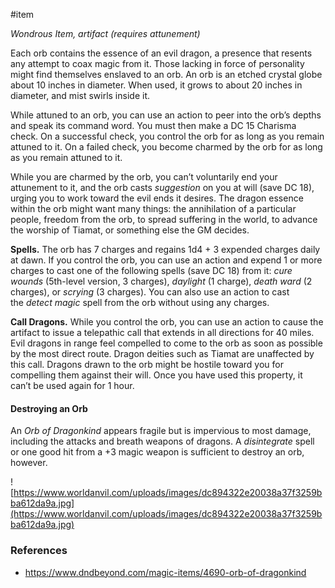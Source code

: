  #item 

*Wondrous Item, artifact (requires attunement)*

Each orb contains the essence of an evil dragon, a presence that resents any attempt to coax magic from it. Those lacking in force of personality might find themselves enslaved to an orb. An orb is an etched crystal globe about 10 inches in diameter. When used, it grows to about 20 inches in diameter, and mist swirls inside it.

While attuned to an orb, you can use an action to peer into the orb’s depths and speak its command word. You must then make a DC 15 Charisma check. On a successful check, you control the orb for as long as you remain attuned to it. On a failed check, you become charmed by the orb for as long as you remain attuned to it.

While you are charmed by the orb, you can’t voluntarily end your attunement to it, and the orb casts *suggestion* on you at will (save DC 18), urging you to work toward the evil ends it desires. The dragon essence within the orb might want many things: the annihilation of a particular people, freedom from the orb, to spread suffering in the world, to advance the worship of Tiamat, or something else the GM decides.

**Spells.** The orb has 7 charges and regains 1d4 + 3 expended charges daily at dawn. If you control the orb, you can use an action and expend 1 or more charges to cast one of the following spells (save DC 18) from it: *cure wounds* (5th-level version, 3 charges), *daylight* (1 charge), *death ward* (2 charges), or *scrying* (3 charges). You can also use an action to cast the *detect magic* spell from the orb without using any charges.

**Call Dragons.** While you control the orb, you can use an action to cause the artifact to issue a telepathic call that extends in all directions for 40 miles. Evil dragons in range feel compelled to come to the orb as soon as possible by the most direct route. Dragon deities such as Tiamat are unaffected by this call. Dragons drawn to the orb might be hostile toward you for compelling them against their will. Once you have used this property, it can’t be used again for 1 hour.

#### Destroying an Orb

An _Orb of Dragonkind_ appears fragile but is impervious to most damage, including the attacks and breath weapons of dragons. A *disintegrate* spell or one good hit from a +3 magic weapon is sufficient to destroy an orb, however.

![https://www.worldanvil.com/uploads/images/dc894322e20038a37f3259bba612da9a.jpg](https://www.worldanvil.com/uploads/images/dc894322e20038a37f3259bba612da9a.jpg)

### References

* https://www.dndbeyond.com/magic-items/4690-orb-of-dragonkind
